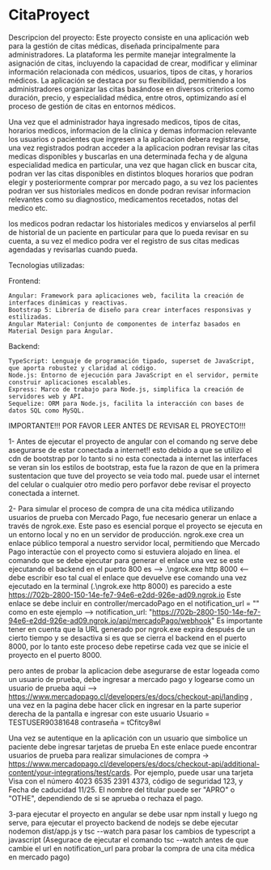# CitaProyect

Descripcion del proyecto:
Este proyecto consiste en una aplicación web para la gestión de citas médicas, diseñada principalmente para administradores. La plataforma les permite manejar integralmente la asignación de citas, incluyendo la capacidad de crear, modificar y eliminar información relacionada con médicos, usuarios, tipos de citas, y horarios médicos. La aplicación se destaca por su flexibilidad, permitiendo a los administradores organizar las citas basándose en diversos criterios como duración, precio, y especialidad médica, entre otros, optimizando así el proceso de gestión de citas en entornos médicos.

Una vez que el administrador haya ingresado medicos, tipos de citas, horarios medicos, informacion de la clinica y demas informacion relevante los usuarios o pacientes que ingresen a la aplicacion debera registrarse, una vez registrados podran acceder a la aplicacion podran revisar las citas medicas disponibles y buscarlas en una determinada fecha y de alguna especialidad medica en particular, una vez que hagan click en buscar cita, podran ver las citas disponibles en distintos bloques horarios que podran elegir y posteriormente comprar por mercado pago, a su vez los pacientes podran ver sus historiales medicos en donde podran revisar informacion relevantes como su diagnostico, medicamentos recetados, notas del medico etc.

los medicos podran redactar los historiales medicos y enviarselos al perfil de historial de un paciente en particular para que lo pueda revisar en su cuenta, a su vez el medico podra ver el registro de sus citas medicas agendadas y revisarlas cuando pueda.


Tecnologias utilizadas:

Frontend:

    Angular: Framework para aplicaciones web, facilita la creación de interfaces dinámicas y reactivas.
    Bootstrap 5: Librería de diseño para crear interfaces responsivas y estilizadas.
    Angular Material: Conjunto de componentes de interfaz basados en Material Design para Angular.

Backend:

    TypeScript: Lenguaje de programación tipado, superset de JavaScript, que aporta robustez y claridad al código.
    Node.js: Entorno de ejecución para JavaScript en el servidor, permite construir aplicaciones escalables.
    Express: Marco de trabajo para Node.js, simplifica la creación de servidores web y API.
    Sequelize: ORM para Node.js, facilita la interacción con bases de datos SQL como MySQL.


 IMPORTANTE!!! POR FAVOR LEER ANTES DE REVISAR EL PROYECTO!!!

1- Antes de ejecutar el proyecto de angular con el comando ng serve  debe asegurarse de estar conectada a internet!! esto debido a que se utilizo el cdn de bootstrap por lo tanto si no esta conectada a internet
las interfaces se veran sin los estilos de bootstrap, esta fue la razon de que en la primera sustentacion que tuve  del proyecto se veia todo mal.
puede usar el internet del celular o cualquier otro medio pero porfavor debe revisar el proyecto conectada a internet.

2- Para simular el proceso de compra de una cita médica utilizando usuarios de prueba con Mercado Pago, fue necesario generar un enlace a 
través de ngrok.exe. Este paso es esencial porque el proyecto se ejecuta en un entorno local y no en un servidor de producción. ngrok.exe crea un enlace público temporal a nuestro
servidor local, permitiendo que Mercado Pago interactúe con el proyecto como si estuviera alojado en línea. 
el comando que se debe ejecutar para generar el enlace una vez se este ejecutando el backend en el puerto 800 es -->  .\ngrok.exe http 8000   <-- debe escribir eso tal cual
el enlace que devuelve ese comando una vez ejecutado en la terminal (.\ngrok.exe http 8000) es parecido a este https://702b-2800-150-14e-fe7-94e6-e2dd-926e-ad09.ngrok.io
Este enlace se debe incluir en controller/mercadoPago en el notification_url = "" como en este ejemplo --> notification_url: "https://702b-2800-150-14e-fe7-94e6-e2dd-926e-ad09.ngrok.io/api/mercadoPago/webhook"
Es importante tener en cuenta que la URL generado por ngrok.exe expira después de un cierto tiempo y se desactiva si es que se cierra el backend en el puerto 8000, por lo tanto este proceso 
debe repetirse cada vez que se inicie el proyecto en el puerto 8000.

pero antes de probar la aplicacion debe asegurarse de estar logeada como un usuario de prueba, debe ingresar a mercado pago y logearse como un usuario de prueba aqui --> https://www.mercadopago.cl/developers/es/docs/checkout-api/landing
, una vez en la pagina debe hacer click en ingresar en la parte superior derecha de la pantalla e ingresar con este usuario 
Usuario = TESTUSER90381648
contraseña = tCfitcy8wl

Una vez se autentique en la aplicación con un usuario que simbolice un paciente debe ingresar tarjetas de prueba
En este enlace puede encontrar usuarios de prueba para realizar simulaciones de compra -> https://www.mercadopago.cl/developers/es/docs/checkout-api/additional-content/your-integrations/test/cards.
Por ejemplo, puede usar una tarjeta Visa con el número 4023 6535 2391 4373, código de seguridad 123, y 
Fecha de caducidad 11/25. El nombre del titular puede ser "APRO" o "OTHE", dependiendo de si se aprueba o rechaza el pago.

3-para ejecutar el proyecto en angular se debe usar npm install y luego ng serve, para ejecutar el proyecto backend de nodejs se debe ejecutar nodemon dist/app.js y tsc --watch para pasar los cambios de typescript a javascript (Asegurace de ejecutar el comando tsc --watch antes de que cambie el url en notification_url para probar la compra de una cita médica en mercado pago)





